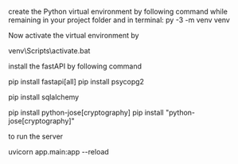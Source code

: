 

create the Python virtual environment by following command while remaining in your project folder and in terminal:
py -3 -m venv venv

Now activate the virtual environment by 

venv\Scripts\activate.bat

install the fastAPI by following command

pip install fastapi[all]
pip install psycopg2

pip install sqlalchemy

pip install python-jose[cryptography]
pip install "python-jose[cryptography]"

to run the server

uvicorn app.main:app --reload